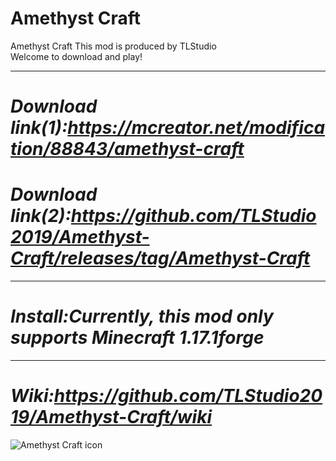 # Amethyst Craft
Amethyst Craft
This mod is produced by TLStudio  
Welcome to download and play!
***
# ***Download link(1):https://mcreator.net/modification/88843/amethyst-craft***
# ***Download link(2):https://github.com/TLStudio2019/Amethyst-Craft/releases/tag/Amethyst-Craft***
***
# ***Install:Currently, this mod only supports Minecraft 1.17.1forge***
***
# ***Wiki:https://github.com/TLStudio2019/Amethyst-Craft/wiki***
![Amethyst Craft icon](https://user-images.githubusercontent.com/109156465/178550765-9fed5d91-0f66-4e0e-a633-64e99578448c.png)
